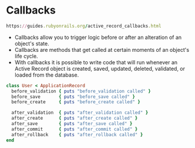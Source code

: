 # Callbacks

```ruby
https://guides.rubyonrails.org/active_record_callbacks.html
```
- Callbacks allow you to trigger logic before or after an alteration of an object's state.
- Callbacks are methods that get called at certain moments of an object's life cycle.
- With callbacks it is possible to write code that will run whenever an Active Record object is created, saved, updated, deleted, validated, or loaded from the database.

```ruby
class User < ApplicationRecord
  before_validation { puts "before_validation called" }
  before_save       { puts "before_save called" }
  before_create     { puts "before_create called" }

  after_validation  { puts "after_validation called" }
  after_create      { puts "after_create called" }
  after_save        { puts "after_save called" }
  after_commit      { puts "after_commit called" }
  after_rollback    { puts "after_rollback called" }
end
```
